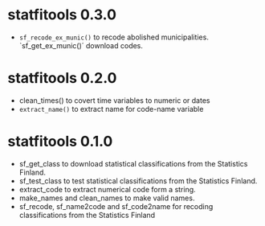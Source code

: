 # statfitools 0.3.0

* `sf_recode_ex_munic()` to recode abolished municipalities. 
  `sf_get_ex_munic()´ download codes.

# statfitools 0.2.0

* clean_times() to covert time variables to numeric or dates
* `extract_name()` to extract name for code-name variable

# statfitools 0.1.0

* sf_get_class to download statistical classifications from the Statistics Finland.
* sf_test_class to test statistical classifications from the Statistics Finland.
* extract_code to extract numerical code form a string.
* make_names and clean_names to make valid names.
* sf_recode, sf_name2code and sf_code2name for recoding classifications from the Statistics Finland
